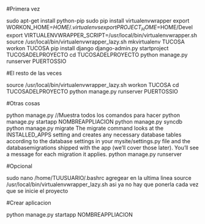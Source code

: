 #Primera vez

sudo apt-get install python-pip
sudo pip install virtualenvwrapper
export WORKON_HOME=$HOME/.virtualenvs
export PROJECT_HOME=$HOME/Devel
export VIRTUALENVWRAPPER_SCRIPT=/usr/local/bin/virtualenvwrapper.sh
source /usr/local/bin/virtualenvwrapper_lazy.sh
mkvirtualenv TUCOSA
workon TUCOSA
pip install django
django-admin.py startproject TUCOSADELPROYECTO
cd TUCOSADELPROYECTO
python manage.py runserver PUERTOSSIO


#El resto de las veces

source /usr/local/bin/virtualenvwrapper_lazy.sh
workon TUCOSA
cd TUCOSADELPROYECTO
python manage.py runserver PUERTOSSIO

#Otras cosas

python manage.py //Muestra todos los comandos para hacer
python manage.py startapp NOMBREAPPLIACION
python manage.py syncdb
python manage.py migrate
	The migrate command looks at the INSTALLED_APPS setting and creates any necessary
	database tables according to the database settings in your mysite/settings.py file and the
	databasemigrations shipped with the app (we’ll cover those later). You’ll see a message for
	each migration it applies.
python manage.py runserver

#Opcional

sudo nano /home/TUUSUARIO/.bashrc
agregear en la ultima linea
source /usr/local/bin/virtualenvwrapper_lazy.sh
asi ya no hay que ponerla cada vez que se inicie el proyecto

#Crear aplicacion

python manage.py startapp NOMBREAPPLIACION





